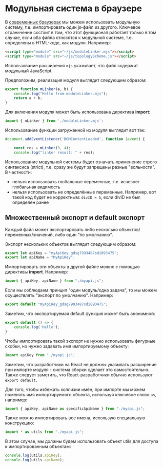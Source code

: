 # Модульная система в браузере

В [современных браузерах](https://developer.mozilla.org/en-US/docs/Web/JavaScript/Reference/Statements/import) мы можем использовать модульную систему, т.е. импортировать один js-файл из другого. Ключевое ограничение состоит в том, что этот функционал работает только в том случае, если оба файла относятся к модульной системе, т.е. определены в HTML-коде, как модули. Например:

```html
<script type="module" src="~/js/moduleLinker.mjs"></script>
<script type="module" src="~/js/topologyScheme.js"></script>
```

Использование расширения `mjs` указывает, что файл содержит модульный JavaScript.

Предположим, реализация модуля выглядит следующим образом:

```js
export function mLinker(a, b) {
    console.log("Hello from moduleLinker.mjs");
    return a + b;
}
```

Для включения модуля может быть использована директива **import**:

```js
import { mLinker } from './moduleLinker.mjs';
```

Использование функции загруженной из модуля выглядит вот так:

```js
document.addEventListener('DOMContentLoaded', function (event) {

    const res = mLinker(3, 4);
    console.log("linker result: " + res);
```

Использование модульной системы будет означать применение строго синтаксиса (strict), т.е. сразу же будут запрещены разные "вольности". В частности:

- нельзя использовать глобальные переменные, т.е. исчезнет глобальная видимость
- нельзя использовать не определённые переменные. Например, вот такой код будет не корректным: `divID = 5`, если divID не был определён ранее

## Множественный экспорт и default экспорт

Каждый файл может экспортировать либо несколько объектов/переменных/значений, либо один "по умолчанию".

Экспорт нескольких объектов выглядит следующим образом:

```js
export let apiKey = "myApiKey_gdsg7993487sdi893475";
export let apiName = "MyApiKey";
```

Импортировать эти объекты в другой файле можно с помощью директивы **import**. Например:

```js
import { apiKey, apiName } from "./myapi.js";
```

Если мы соблюдаем принцип "один модуль/одна задача", то мы можем осуществлять "экспорт по умолчанию". Например:

```js
export default "myApiKey_gdsg7993487sdi893475";
```

Заметим, что экспортируемая default функция может быть анонимной:

```js
export default () => {
    console.log('Hello');
}
```

Чтобы импортировать такой экспорт не нужно использовать фигурные скобки, но нужно задавать имя импортируемому объекту:

```js
import apiKey from "./myapi.js";
```

Заметим, что разработчики на React не должны указывать расширение при импорте модуля - система сборки сделает это самостоятельно. Также следует заметить, что React-разработчики обычно используют `export default`.

Для того, чтобы избежать коллизии имён, при импорте мы можем поменять имя импортируемого объекта, используя ключевое слово `as`, например:

```js
import { apiKey, apiName as specificApiName } from "./myapi.js";
```

Также можно импортировать все имена, использую специальную конструкцию:

```js
import * as utils from "./myapi.js";
```

В этом случае, мы должны будем использовать объект utils для доступа к импортированным объектам:

```js
console.log(utils.apiKey);
console.log(utils.apiName);
```
